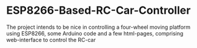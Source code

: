 # ESP8266-Based-RC-Car-Controller
The project intends to be nice in controlling a four-wheel moving platform using ESP8266, some Arduino code and a few html-pages, comprising web-interface to control the RC-car
